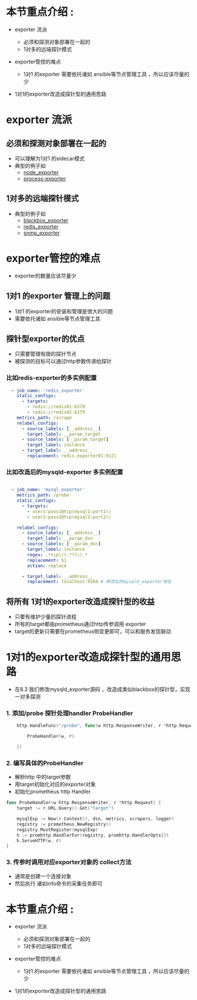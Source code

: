 # 本节重点介绍 :

- exporter 流派

  - 必须和探测对象部署在一起的
  - 1对多的远端探针模式
- exporter管控的难点

  - 1对1 的exporter 需要依托诸如 ansible等节点管理工具 ，所以应该尽量的少
- 1对1的exporter改造成探针型的通用思路

# exporter 流派

## 必须和探测对象部署在一起的

- 可以理解为1对1 的sidecar模式
- 典型的例子如
  - [node_exporter](https://github.com/prometheus/node_exporter)
  - [process-exporter](https://github.com/ncabatoff/process-exporter)

## 1对多的远端探针模式

- 典型的例子如
  - [blackbox_exporter](https://github.com/prometheus/blackbox_exporter)
  - [redis_exporter](https://github.com/oliver006/redis_exporter)
  - [snmp_exporter](https://github.com/prometheus/snmp_exporter)

# exporter管控的难点

- exporter的数量应该尽量少

## 1对1 的exporter 管理上的问题

- 1对1 的exporter的安装和管理是很大的问题
- 需要依托诸如 ansible等节点管理工具

## 探针型exporter的优点

- 只需要管理有限的探针节点
- 被探测的目标可以通过http参数传递给探针

### 比如redis-exporter的多实例配置

```yaml
  - job_name: 'redis_exporter'
    static_configs:
      - targets:
        - redis://redis01:6379
        - redis://redis02:6379
    metrics_path: /scrape
    relabel_configs:
      - source_labels: [__address__]
        target_label: __param_target
      - source_labels: [__param_target]
        target_label: instance
      - target_label: __address__
        replacement: redis_exporter01:9121
```

### 比如改造后的mysqld-exporter 多实例配置

```yaml

  - job_name: 'mysql_exporter'
    metrics_path: /probe
    static_configs:
      - targets:
        - user1:pass1@tcp(mysql1:port1)/
        - user2:pass2@tcp(mysql2:port2)/

    relabel_configs:
      - source_labels: [__address__]
        target_label: __param_dsn
      - source_labels: [__param_dsn]
        target_label: instance
        regex: .*tcp\((.*?)\).*
        replacement: $1
        action: replace

      - target_label: __address__
        replacement: localhost:9104 # 修改后的mysqld_exporter地址
```

## 将所有 1对1的exporter改造成探针型的收益

- 只要有维护少量的探针进程
- 所有的target都由prometheus通过http传参调用 exporter
- target的更新只需要在prometheus侧变更即可，可以和服务发现联动

# 1对1的exporter改造成探针型的通用思路

- 在8.3 我们修改mysqld_exporter源码 ，改造成类似blackbox的探针型，实现一对多探测

### 1. 添加/probe 探针处理handler ProbeHandler

```go
	http.HandleFunc("/probe", func(w http.ResponseWriter, r *http.Request) {

		ProbeHandler(w, r)

	})
```

### 2. 编写具体的ProbeHandler

- 解析http 中的target参数
- 用target初始化对应的exporter对象
- 初始化prometheus http Handler

```go
func ProbeHandler(w http.ResponseWriter, r *http.Request) {
	target := r.URL.Query().Get("target")

	mysqlExp := New(r.Context(), dsn, metrics, scrapers, logger)
	registry := prometheus.NewRegistry()
	registry.MustRegister(mysqlExp)
	h := promhttp.HandlerFor(registry, promhttp.HandlerOpts{})
	h.ServeHTTP(w, r)
}
```

### 3. 传参时调用对应exporter对象的 collect方法

- 通常是创建一个连接对象
- 然后执行 诸如info命令的采集任务即可

# 本节重点介绍 :

- exporter 流派

  - 必须和探测对象部署在一起的
  - 1对多的远端探针模式
- exporter管控的难点

  - 1对1 的exporter 需要依托诸如 ansible等节点管理工具 ，所以应该尽量的少
- 1对1的exporter改造成探针型的通用思路